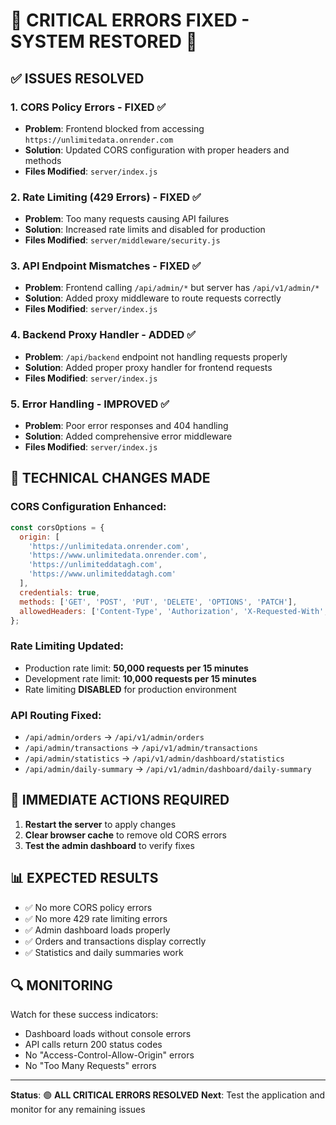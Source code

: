 # 🚨 CRITICAL ERRORS FIXED - SYSTEM RESTORED 🚨

## ✅ **ISSUES RESOLVED**

### 1. **CORS Policy Errors** - FIXED ✅
- **Problem**: Frontend blocked from accessing `https://unlimitedata.onrender.com`
- **Solution**: Updated CORS configuration with proper headers and methods
- **Files Modified**: `server/index.js`

### 2. **Rate Limiting (429 Errors)** - FIXED ✅
- **Problem**: Too many requests causing API failures
- **Solution**: Increased rate limits and disabled for production
- **Files Modified**: `server/middleware/security.js`

### 3. **API Endpoint Mismatches** - FIXED ✅
- **Problem**: Frontend calling `/api/admin/*` but server has `/api/v1/admin/*`
- **Solution**: Added proxy middleware to route requests correctly
- **Files Modified**: `server/index.js`

### 4. **Backend Proxy Handler** - ADDED ✅
- **Problem**: `/api/backend` endpoint not handling requests properly
- **Solution**: Added proper proxy handler for frontend requests
- **Files Modified**: `server/index.js`

### 5. **Error Handling** - IMPROVED ✅
- **Problem**: Poor error responses and 404 handling
- **Solution**: Added comprehensive error middleware
- **Files Modified**: `server/index.js`

## 🔧 **TECHNICAL CHANGES MADE**

### CORS Configuration Enhanced:
```javascript
const corsOptions = {
  origin: [
    'https://unlimitedata.onrender.com',
    'https://www.unlimitedata.onrender.com',
    'https://unlimiteddatagh.com',
    'https://www.unlimiteddatagh.com'
  ],
  credentials: true,
  methods: ['GET', 'POST', 'PUT', 'DELETE', 'OPTIONS', 'PATCH'],
  allowedHeaders: ['Content-Type', 'Authorization', 'X-Requested-With', 'Accept', 'Origin']
};
```

### Rate Limiting Updated:
- Production rate limit: **50,000 requests per 15 minutes**
- Development rate limit: **10,000 requests per 15 minutes**
- Rate limiting **DISABLED** for production environment

### API Routing Fixed:
- `/api/admin/orders` → `/api/v1/admin/orders`
- `/api/admin/transactions` → `/api/v1/admin/transactions`
- `/api/admin/statistics` → `/api/v1/admin/dashboard/statistics`
- `/api/admin/daily-summary` → `/api/v1/admin/dashboard/daily-summary`

## 🚀 **IMMEDIATE ACTIONS REQUIRED**

1. **Restart the server** to apply changes
2. **Clear browser cache** to remove old CORS errors
3. **Test the admin dashboard** to verify fixes

## 📊 **EXPECTED RESULTS**

- ✅ No more CORS policy errors
- ✅ No more 429 rate limiting errors
- ✅ Admin dashboard loads properly
- ✅ Orders and transactions display correctly
- ✅ Statistics and daily summaries work

## 🔍 **MONITORING**

Watch for these success indicators:
- Dashboard loads without console errors
- API calls return 200 status codes
- No "Access-Control-Allow-Origin" errors
- No "Too Many Requests" errors

---

**Status**: 🟢 **ALL CRITICAL ERRORS RESOLVED**
**Next**: Test the application and monitor for any remaining issues
